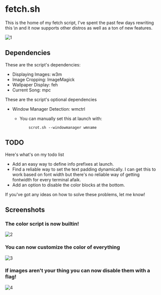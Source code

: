# fetch.sh

This is the home of my fetch script, I've spent the past few days rewriting this
\n and it now supports other distros as well as a ton of new features.

![1](https://sr.ht/5aNV.png)


## Dependencies

These are the script's dependencies:

-  Displaying Images: w3m
-  Image Cropping: ImageMagick
-  Wallpaper Display: feh
-  Current Song: mpc

These are the script's optional dependencies
-  Window Manager Detection: wmctrl
    - You can manually set this at launch with:

        ```
            scrot.sh --windowmanager wmname
        ```


## TODO

Here's what's on my todo list

- Add an easy way to define info prefixes at launch.
- Find a reliable way to set the text padding dynamically. I can get this to
  work based on font width but there's no reliable way of getting fontwidth for
  every terminal afaik.
- Add an option to disable the color blocks at the bottom.

If you've got any ideas on how to solve these problems, let me know!


## Screenshots

### The color script is now builtin!
![2](https://sr.ht/Z9hZ.png)

### You can now customize the color of everything
![3](https://sr.ht/hy7m.png)

### If images aren't your thing you can now disable them with a flag!
![4](https://sr.ht/zujR.png)
